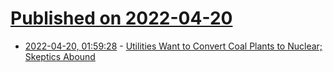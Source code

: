 # [Published on 2022-04-20](index.md)

* [2022-04-20, 01:59:28](https://news.ycombinator.com/item?id=31091903) - [Utilities Want to Convert Coal Plants to Nuclear; Skeptics Abound](https://www.wsj.com/articles/utilities-want-to-convert-coal-plants-to-nuclear-skeptics-abound-11650279600)
